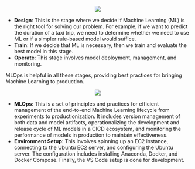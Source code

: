 <div align="center">
    <img src="https://showme.redstarplugin.com/s/68KNMkBW" />
</div>

- **Design**: This is the stage where we decide if Machine Learning (ML) is the right tool for solving our problem. For example, if we want to predict the duration of a taxi trip, we need to determine whether we need to use ML or if a simpler rule-based model would suffice.
- **Train**: If we decide that ML is necessary, then we train and evaluate the best model in this stage.
- **Operate**: This stage involves model deployment, management, and monitoring.

MLOps is helpful in all these stages, providing best practices for bringing Machine Learning to production.


<div align="center">
    <img src="https://showme.redstarplugin.com/s/dXu3RYxC" />
</div>

- **MLOps**: This is a set of principles and practices for efficient management of the end-to-end Machine Learning lifecycle from experiments to productionization. It includes version management of both data and model artifacts, operationalizing the development and release cycle of ML models in a CICD ecosystem, and monitoring the performance of models in production to maintain effectiveness.
- **Environment Setup**: This involves spinning up an EC2 instance, connecting to the Ubuntu EC2 server, and configuring the Ubuntu server. The configuration includes installing Anaconda, Docker, and Docker Compose. Finally, the VS Code setup is done for development.

